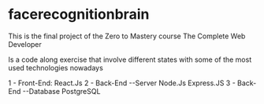 # facerecognitionbrain

This is the final project of the Zero to Mastery course 
The Complete Web Developer

Is a code along exercise that involve different states
with some of the most used technologies nowadays

1 - Front-End:
React.Js 
2 - Back-End --Server
Node.Js
Express.JS
3 - Back-End --Database
PostgreSQL
